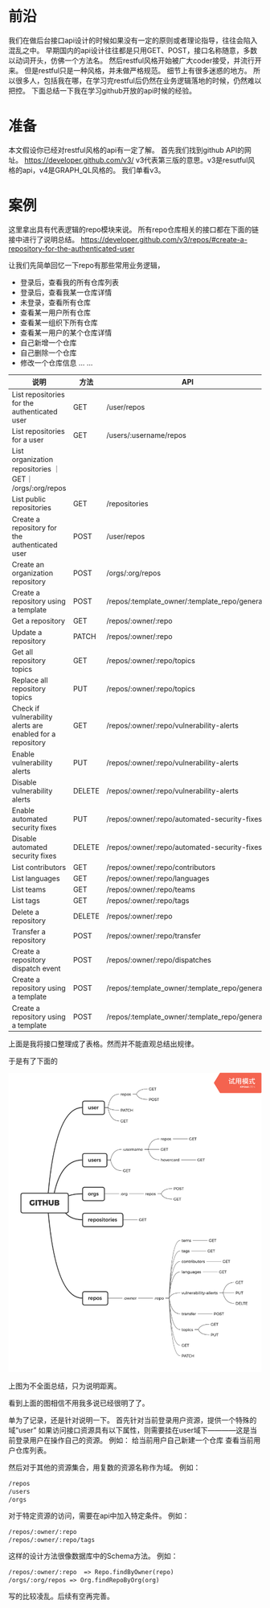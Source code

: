 # 前沿
我们在做后台接口api设计的时候如果没有一定的原则或者理论指导，往往会陷入混乱之中。
早期国内的api设计往往都是只用GET、POST，接口名称随意，多数以动词开头，仿佛一个方法名。
然后restful风格开始被广大coder接受，并流行开来。
但是restful只是一种风格，并未做严格规范。
细节上有很多迷惑的地方。
所以很多人，包括我在哪，在学习完restful后仍然在业务逻辑落地的时候，仍然难以把控。
下面总结一下我在学习github开放的api时候的经验。

# 准备
本文假设你已经对restful风格的api有一定了解。
首先我们找到github API的网址。
https://developer.github.com/v3/
v3代表第三版的意思。v3是resutful风格的api，v4是GRAPH_QL风格的。
我们单看v3。

# 案例
这里拿出具有代表逻辑的repo模块来说。
所有repo仓库相关的接口都在下面的链接中进行了说明总结。
https://developer.github.com/v3/repos/#create-a-repository-for-the-authenticated-user

让我们先简单回忆一下repo有那些常用业务逻辑，
* 登录后，查看我的所有仓库列表
* 登录后，查看我某一仓库详情
* 未登录，查看所有仓库
* 查看某一用户所有仓库
* 查看某一组织下所有仓库
* 查看某一用户的某个仓库详情
* 自己新增一个仓库
* 自己删除一个仓库
* 修改一个仓库信息
... ...


|说明|方法|API|
|---|---|---|
|List repositories for the authenticated user	|GET| /user/repos|
|List repositories for a user	|GET| /users/:username/repos|
|List organization repositories	｜GET｜ /orgs/:org/repos|
|List public repositories	|GET| /repositories|
|Create a repository for the authenticated user	|POST| /user/repos|
|Create an organization repository	|POST| /orgs/:org/repos|
|Create a repository using a template	|POST| /repos/:template_owner/:template_repo/generate|
|Get a repository	|GET| /repos/:owner/:repo|
|Update a repository	|PATCH| /repos/:owner/:repo|
|Get all repository topics	|GET| /repos/:owner/:repo/topics|
|Replace all repository topics	|PUT| /repos/:owner/:repo/topics|
|Check if vulnerability alerts are enabled for a repository	|GET| /repos/:owner/:repo/vulnerability-alerts|
|Enable vulnerability alerts	|PUT| /repos/:owner/:repo/vulnerability-alerts|
|Disable vulnerability alerts	|DELETE| /repos/:owner/:repo/vulnerability-alerts|
|Enable automated security fixes	|PUT| /repos/:owner/:repo/automated-security-fixes|
|Disable automated security fixes	|DELETE| /repos/:owner/:repo/automated-security-fixes|
|List contributors	|GET| /repos/:owner/:repo/contributors|
|List languages	|GET| /repos/:owner/:repo/languages|
|List teams	|GET| /repos/:owner/:repo/teams|
|List tags	|GET| /repos/:owner/:repo/tags|
|Delete a repository	|DELETE| /repos/:owner/:repo|
|Transfer a repository	|POST| /repos/:owner/:repo/transfer|
|Create a repository dispatch event	|POST| /repos/:owner/:repo/dispatches|
|Create a repository using a template	|POST| /repos/:template_owner/:template_repo/generate|
|Create a repository using a template	|POST| /repos/:template_owner/:template_repo/generate|


上面是我将接口整理成了表格。然而并不能直观总结出规律。

于是有了下面的

![GITHUB](https://github.com/Luomusha/blog/blob/master/assets/GITHUB.png)

上图为不全面总结，只为说明距离。

看到上面的图相信不用我多说已经很明了了。

单为了记录，还是针对说明一下。
首先针对当前登录用户资源，提供一个特殊的域“user”
如果访问接口资源具有以下属性，则需要挂在user域下————这是当前登录用户在操作自己的资源。
例如：
给当前用户自己新建一个仓库
查看当前用户仓库列表。

然后对于其他的资源集合，用复数的资源名称作为域。
例如：
```
/repos
/users
/orgs
```
对于特定资源的访问，需要在api中加入特定条件。
例如：
```
/repos/:owner/:repo
/repos/:owner/:repo/tags
```
这样的设计方法很像数据库中的Schema方法。
例如：
```
/repos/:owner/:repo  => Repo.findByOwner(repo)
/orgs/:org/repos => Org.findRepoByOrg(org)
```



写的比较凌乱。后续有空再完善。








